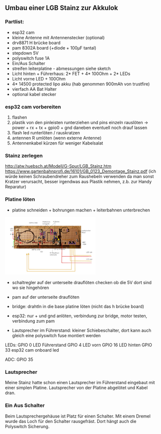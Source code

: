 ## Umbau einer LGB Stainz zur Akkulok

### Partlist:
* esp32 cam
* kleine Antenne mit Antennenstecker (optional)
* drv8871 H brücke board
* pam 8302A board (+diode + 100µF tantal)
* stepdown 5V
* polyswitch fuse 1A
* Ein/Aus Schalter
* streifen leiterplatine - abmessungen siehe sketch
* Licht hinten + Führerhaus: 2* FET + 4* 100Ohm + 2* LEDs
* Licht vorne LED + 100Ohm
* 4* 14500 protected lipo akku (hab genommen 900mAh von trustfire)
* vierfach AA Bat Halter
* optional kabel stecker

### esp32 cam vorbereiten
   1. flashen
   2. plastik von den pinleisten runterziehen und pins einzeln rauslöten -> power + rx + tx + gpio0 + gnd daneben eventuell noch drauf lassen
   3. flash led runterlöten / rauskratzen
   4. antennen R umlöten (wenn externe Antenne)
   5. Antennenkabel kürzen für weniger Kabelsalat

### Stainz zerlegen
   http://atw.huebsch.at/Modell/G-Spur/LGB_Stainz.htm https://www.gartenbahnprofi.de/16101/GB_0123_Demontage_Stainz.pdf (ich würde keinen Schraubendreher zum Raushebeln verwenden da man sonst Kratzer verursacht, besser irgendwas aus Plastik nehmen, z.b. zur Handy Reparatur)

### Platine löten
* platine schneiden + bohrungen machen + leiterbahnen unterbrechen

<img src="img_stainz_platine.jpg" alt="Ikea Braunit & Pins" width="300"/>

* schaltregler auf der unterseite drauflöten
   checken ob die 5V dort sind wo sie hingehören

* pam auf der unterseite drauflöten

* bridge: drahtln in die base platine löten (nicht das h brücke board)

* esp32: nur + und gnd anlöten, verbindung zur bridge, motor testen, verbindung zum pam

* Lautsprecher im Führerstand: kleiner Schiebeschalter, dort kann auch gleich eine polyswitch fuse montiert werden

LEDs:
GPIO 0  LED Führerstand
GPIO 4  LED vorn
GPIO 16 LED hinten
GPIO 33 esp32 cam onboard led

ADC:
GPIO 35

### Lautsprecher
Meine Stainz hatte schon einen Lautsprecher im Führerstand eingebaut mit einer simplen Platine. Lautsprecher von der Platine abgelötet und Kabel dran.

### Ein Aus Schalter
Beim Lautsprechergehäuse ist Platz für einen Schalter. Mit einem Dremel wurde das Loch für den Schalter rausgefräst. Dort hängt auch die Polyswitch Sicherung.
